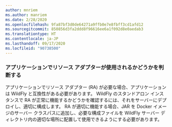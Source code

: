 ```yaml
---
author: mnriem
ms.author: manriem
ms.date: 2/28/2020
ms.openlocfilehash: 9fa87bf3d0de64271a9ffb0e7e8fbff3cd1afd12
ms.sourcegitcommit: 850856d3fa2ddd8f96616ee6a1f092d8e0aedab3
ms.translationtype: HT
ms.contentlocale: ja-JP
ms.lasthandoff: 09/17/2020
ms.locfileid: "90738500"
---
```

### <a name="determine-whether-your-application-uses-a-resource-adapter"></a>アプリケーションでリソース アダプターが使用されるかどうかを判断する

アプリケーションでリソース アダプター (RA) が必要な場合、アプリケーションは WildFly と互換性がある必要があります。 WildFly のスタンドアロン インスタンスで RA が正常に機能するかどうかを確認するには、それをサーバーにデプロイし、適切に構成します。 RA が適切に機能する場合、JAR を Docker イメージのサーバー クラスパスに追加し、必要な構成ファイルを WildFly サーバー ディレクトリ内の適切な場所に配置して使用できるようにする必要があります。
